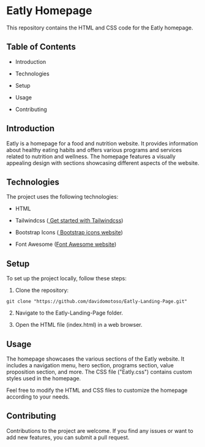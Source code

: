# Eatly Homepage

This repository contains the HTML and CSS code for the Eatly homepage.

## Table of Contents

- Introduction

- Technologies

- Setup

- Usage

- Contributing

## Introduction

Eatly is a homepage for a food and nutrition website. It provides information about healthy eating habits and offers various programs and services related to nutrition and wellness. The homepage features a visually appealing design with sections showcasing different aspects of the website.

## Technologies

The project uses the following technologies:

- HTML

- Tailwindcss (<a href="https://tailwindcss.com/docs/installation"> Get started with Tailwindcss</a>)

- Bootstrap Icons (<a href="https://icons.getbootstrap.com/"> Bootstrap icons website</a>)

- Font Awesome (<a href="https://fontawesome.com/">Font Awesome website</a>)

## Setup

To set up the project locally, follow these steps:

1. Clone the repository:

```
git clone "https://github.com/davidomotoso/Eatly-Landing-Page.git"
```

2. Navigate to the Eatly-Landing-Page folder.

3. Open the HTML file (index.html) in a web browser.

## Usage

The homepage showcases the various sections of the Eatly website. It includes a navigation menu, hero section, programs section, value proposition section, and more. The CSS file ("Eatly.css") contains custom styles used in the homepage.

Feel free to modify the HTML and CSS files to customize the homepage according to your needs.

## Contributing

Contributions to the project are welcome. If you find any issues or want to add new features, you can submit a pull request.
